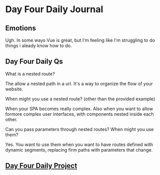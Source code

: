 # Day Four Daily Journal

## Emotions

Ugh. In some ways Vue is great, but I'm feeling like I'm struggling to do things i aleady know how to do.

## Day Four Daily Qs
What is a nested route?

The allow a nested path in a url. It's a way to organize the flow of your website.

When might you use a nested route? (other than the provided example)

When your SPA becomes really complex. Also when you want to allow formore complex user interfaces, with components nested inside each other.

Can you pass parameters through nested routes? When might you use them?

Yes. You want to use them when you want to have routes defined with dynamic segments, replacing firm paths with parameters that change.


## [Day Four Daily Project](https://github.com/CMitchell5619/poke-vue)

